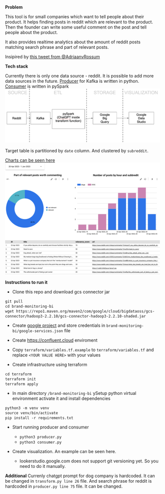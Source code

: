 **Problem**

This tool is for small companies which want to tell people about their product.
It helps finding posts in reddit which are relevant to the product.
Then the founder can write some useful comment on the post and tell people about the product.

It also provides realtime analytics about the amount of reddit posts matching search phrase and part of relevant posts.

Insipired by [this tweet from @AdriaanvRossum](https://twitter.com/AdriaanvRossum/status/1633318894508146689)

**Tech stack**

Currently there is only one data source - reddit. It is possible to add more data sources in the future.
[Producer](producer.py) for Kafka is written in python. [Consumer](consumer.py) is written in pySpark
![stack.png](stack.png)

Target table is partitioned by `date` column. And clustered by `subreddit`.

[Charts can be seen here](https://lookerstudio.google.com/u/0/reporting/d6695ed0-35b6-4dc9-8f12-50eda7310086/page/WGaND)
![viz.png](viz.png)

**Instructions to run it**

- Clone this repo and download gcs connector jar
```
git pull
cd brand-monitoring-bi
wget https://repo1.maven.org/maven2/com/google/cloud/bigdataoss/gcs-connector/hadoop3-2.2.10/gcs-connector-hadoop3-2.2.10-shaded.jar
```

- Create [google project](https://console.cloud.google.com) and store credentials in `brand-monitoring-bi/google-services.json` file
- Create https://confluent.cloud enviroment
- Copy `terraform/variables.tf.example` to `terraform/variables.tf` and replace `<YOUR VALUE HERE>` with your values

- Create infrastructure using terraform
```
cd terraform
terraform init
terraform apply
```

- In main directory `/brand-monitoring-bi` ySetup python virtual environment activate it and install dependencies
```
python3 -m venv venv
source venv/bin/activate
pip install -r requirements.txt
```

- Start running producer and consumer
  - `python3 producer.py` 
  - `python3 consumer.py`

- Create visualization. An example can be seen here. 
  - lookerstudio.google.com does not support git versioning yet. So you need to do it manually.

**Additional**
Currenly chatgpt prompt for dog company is hardcoded. It can be changed in `transform.py line 26` file.
And search phrase for reddit is hardcoded in `producer.py line 75` file.
It can be changed.

